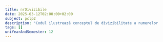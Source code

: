 ```yaml
---
title: nrDivizibile
date: 2025-03-12T02:00:00+02:00
subject: pclp2
description: "Codul ilustrează conceptul de divizibilitate a numerelor întregi. Folosind operatorul modulo (%), verifică dacă un număr este multiplu al altuia, aplicând logică condițională pentru a afișa rezultatul împărțirii exacte."
tags: []
uniYearAndSemester: 12
---
```


